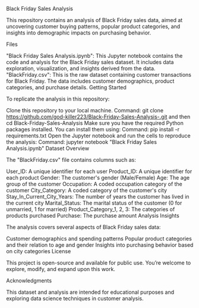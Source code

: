 Black Friday Sales Analysis

This repository contains an analysis of Black Friday sales data, aimed at uncovering customer buying patterns, popular product categories, and insights into demographic impacts on purchasing behavior.

Files

"Black Friday Sales Analysis.ipynb": This Jupyter notebook contains the code and analysis for the Black Friday sales dataset. It includes data exploration, visualization, and insights derived from the data.
"BlackFriday.csv": This is the raw dataset containing customer transactions for Black Friday. The data includes customer demographics, product categories, and purchase details.
Getting Started

To replicate the analysis in this repository:

Clone this repository to your local machine.
Command: git clone https://github.com/god-killer223/Black-Friday-Sales-Analysis-.git and then cd Black-Friday-Sales-Analysis
Make sure you have the required Python packages installed. You can install them using:
Command: pip install -r requirements.txt
Open the Jupyter notebook and run the cells to reproduce the analysis:
Command: jupyter notebook "Black Friday Sales Analysis.ipynb"
Dataset Overview

The "BlackFriday.csv" file contains columns such as:

User_ID: A unique identifier for each user
Product_ID: A unique identifier for each product
Gender: The customer's gender (Male/Female)
Age: The age group of the customer
Occupation: A coded occupation category of the customer
City_Category: A coded category of the customer's city
Stay_In_Current_City_Years: The number of years the customer has lived in the current city
Marital_Status: The marital status of the customer (0 for unmarried, 1 for married)
Product_Category_1, 2, 3: The categories of products purchased
Purchase: The purchase amount
Analysis Insights

The analysis covers several aspects of Black Friday sales data:

Customer demographics and spending patterns
Popular product categories and their relation to age and gender
Insights into purchasing behavior based on city categories
License

This project is open-source and available for public use. You’re welcome to explore, modify, and expand upon this work.

Acknowledgments

This dataset and analysis are intended for educational purposes and exploring data science techniques in customer analysis.
